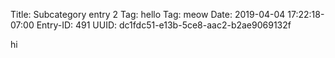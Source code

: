 Title: Subcategory entry 2
Tag: hello
Tag: meow
Date: 2019-04-04 17:22:18-07:00
Entry-ID: 491
UUID: dc1fdc51-e13b-5ce8-aac2-b2ae9069132f

hi
